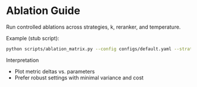 # Ablation Guide

Run controlled ablations across strategies, k, reranker, and temperature.

Example (stub script):
```bash
python scripts/ablation_matrix.py --config configs/default.yaml --strategies vanilla enhanced_rag --k 3 5 --temperature 0.0 0.7
```

Interpretation
- Plot metric deltas vs. parameters
- Prefer robust settings with minimal variance and cost
